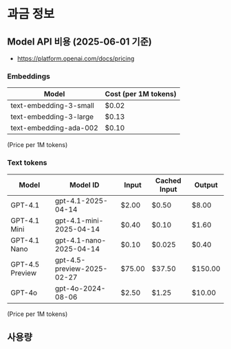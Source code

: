 # 과금 정보

## Model API 비용 (2025-06-01 기준)
- https://platform.openai.com/docs/pricing

### Embeddings
| **Model**                  | **Cost (per 1M tokens)** |
|----------------------------|--------------------------|
| text-embedding-3-small     | $0.02                    |
| text-embedding-3-large     | $0.13                    |
| text-embedding-ada-002     | $0.10                    |
(Price per 1M tokens)


### Text tokens
| **Model**          | **Model ID**               | **Input** | **Cached Input** | **Output** |
|--------------------|----------------------------|-----------|------------------|------------|
| GPT-4.1            | gpt-4.1-2025-04-14         | $2.00     | $0.50            | $8.00      |
| GPT-4.1 Mini       | gpt-4.1-mini-2025-04-14    | $0.40     | $0.10            | $1.60      |
| GPT-4.1 Nano       | gpt-4.1-nano-2025-04-14    | $0.10     | $0.025           | $0.40      |
| GPT-4.5 Preview    | gpt-4.5-preview-2025-02-27 | $75.00    | $37.50           | $150.00    |
| GPT-4o             | gpt-4o-2024-08-06          | $2.50     | $1.25            | $10.00     |
(Price per 1M tokens)

## 사용량
